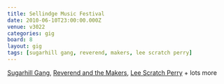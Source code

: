 ```yaml
---
title: Sellindge Music Festival
date: 2010-06-10T23:00:00.000Z
venue: v3022
categories: gig
board: 8
layout: gig
tags: [sugarhill gang, reverend, makers, lee scratch perry]
---
```

<a href="/wiki/sugarhill+gang">Sugarhill Gang</a>, <a href="/wiki/reverend+and+the+makers">Reverend and the Makers</a>, <a href="/wiki/lee+scratch+perry">Lee Scratch Perry</a> + lots more